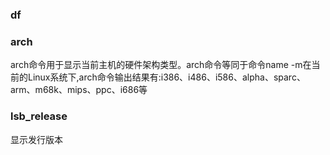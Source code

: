 ### df


### arch
arch命令用于显示当前主机的硬件架构类型。arch命令等同于命令name -m在当前的Linux系统下,arch命令输出结果有:i386、i486、i586、alpha、sparc、arm、m68k、mips、ppc、i686等

### lsb_release
显示发行版本
